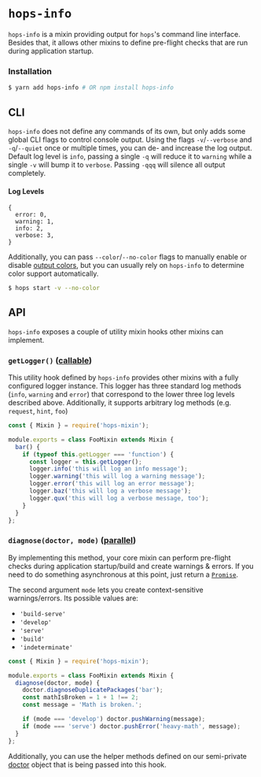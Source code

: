 # `hops-info`

`hops-info` is a mixin providing output for `hops`'s command line interface. Besides that, it allows other mixins to define pre-flight checks that are run during application startup.

### Installation

```bash
$ yarn add hops-info # OR npm install hops-info
```

## CLI

`hops-info` does not define any commands of its own, but only adds some global CLI flags to control console output. Using the flags `-v`/`--verbose` and `-q`/`--quiet` once or multiple times, you can de- and increase the log output. Default log level is `info`, passing a single `-q` will reduce it to `warning` while a single `-v` will bump it to `verbose`. Passing `-qqq` will silence all output completely.

#### Log Levels

```text
{
  error: 0,
  warning: 1,
  info: 2,
  verbose: 3,
}
```

Additionally, you can pass `--color`/`--no-color` flags to manually enable or disable [output colors](https://github.com/chalk/chalk#chalksupportscolor), but you can usually rely on `hops-info` to determine color support automatically.

```bash
$ hops start -v --no-color
```

## API

`hops-info` exposes a couple of utility mixin hooks other mixins can implement.

### `getLogger()` ([callable](https://github.com/untool/mixinable/blob/master/README.md#defineoverride))

This utility hook defined by `hops-info` provides other mixins with a fully configured logger instance. This logger has three standard log methods (`info`, `warning` and `error`) that correspond to the lower three log levels described above. Additionally, it supports arbitrary log methods (e.g. `request`, `hint`, `foo`)

```javascript
const { Mixin } = require('hops-mixin');

module.exports = class FooMixin extends Mixin {
  bar() {
    if (typeof this.getLogger === 'function') {
      const logger = this.getLogger();
      logger.info('this will log an info message');
      logger.warning('this will log a warning message');
      logger.error('this will log an error message');
      logger.baz('this will log a verbose message');
      logger.qux('this will log a verbose message, too');
    }
  }
};
```

### `diagnose(doctor, mode)` ([parallel](https://github.com/untool/mixinable/blob/master/README.md#defineparallel))

By implementing this method, your core mixin can perform pre-flight checks during application startup/build and create warnings & errors. If you need to do something asynchronous at this point, just return a [`Promise`](https://developer.mozilla.org/en-US/docs/Web/JavaScript/Reference/Global_Objects/Promise).

The second argument `mode` lets you create context-sensitive warnings/errors. Its possible values are:

- `'build-serve'`
- `'develop'`
- `'serve'`
- `'build'`
- `'indeterminate'`

```javascript
const { Mixin } = require('hops-mixin');

module.exports = class FooMixin extends Mixin {
  diagnose(doctor, mode) {
    doctor.diagnoseDuplicatePackages('bar');
    const mathIsBroken = 1 + 1 !== 2;
    const message = 'Math is broken.';

    if (mode === 'develop') doctor.pushWarning(message);
    if (mode === 'serve') doctor.pushError('heavy-math', message);
  }
};
```

Additionally, you can use the helper methods defined on our semi-private [doctor](./doctor/index.js) object that is being passed into this hook.
